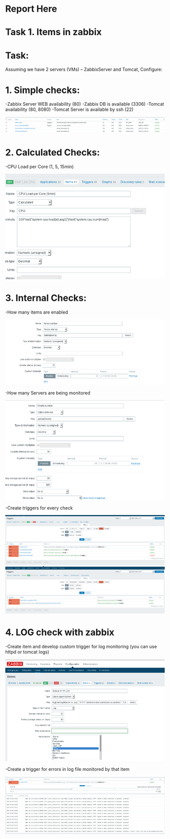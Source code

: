 # Report Here

# Task 1. Items in zabbix

# Task:
Assuming we have 2 servers (VMs) – ZabbixServer and Tomcat,
Configure:
# 1. Simple checks:

-Zabbix Server WEB availability (80)
-Zabbix DB is available (3306)
-Tomcat availability (80, 8080)
-Tomcat Server is available by ssh (22)

<img src="pictures/Screenshot from 2017-07-26 13-16-41.png">

# 2. Calculated Checks:

-CPU Load per Core (1, 5, 15min)

<img src="pictures/Screenshot from 2017-07-26 15-09-27.png">

# 3. Internal Checks:

-How many items are enabled

<img src="pictures/Screenshot from 2017-07-26 15-30-11.png">

-How many Servers are being monitored

<img src="pictures/Screenshot from 2017-07-26 15-31-23.png">

-Create triggers for every check

<img src="pictures/Screenshot from 2017-07-26 17-26-50.png">
<img src="pictures/Screenshot from 2017-07-26 17-27-07.png">

# 4. LOG check with zabbix
-Create item and develop custom trigger for log monitoring (you can use httpd or tomcat logs)

<img src="pictures/Screenshot from 2017-07-26 17-36-06.png">

-Create a trigger for errors in log file monitored by that item

<img src="pictures/Screenshot from 2017-07-26 17-36-22.png">

<img src="pictures/Screenshot from 2017-07-26 17-36-34.png">